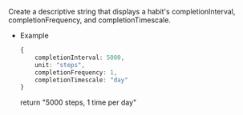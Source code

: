 Create a descriptive string that displays a habit's completionInterval,
completionFrequency, and completionTimescale.

-   Example

    ```ts
    {
        completionInterval: 5000,
        unit: "steps",
        completionFrequency: 1,
        completionTimescale: "day"
    }
    ```

    return "5000 steps, 1 time per day"
